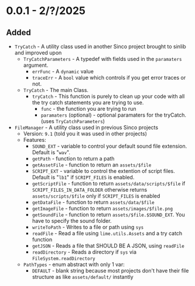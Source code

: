 # 0.0.1 - 2/?/2025
## Added
- `TryCatch` - A utility class used in another Sinco project brought to sinlib and improved upon
    - `TryCatchParameters` - A typedef with fields used in the `paramaters` argument.
        - `errFunc` - A `dynamic` value
        - `traceErr` - A `bool` value which controls if you get error traces or not.
    - `TryCatch` - The main Class.
        - `tryCatch` - This function is purely to clean up your code with all the try catch statements you are trying to use.
            - `func` - the function you are trying to run
            - `paramaters` (optional) - optional paramaters for the tryCatch. (uses `TryCatchParameters`)
- `FileManager` - A utility class used in previous Sinco projects
    - Version: `9.1` (told you it was used in other projects)
    - Features:
        - `SOUND_EXT` - variable to control your default sound file extension. Default is "`wav`".
        - `getPath` - function to return a path
        - `getAssetFile` - function to return an `assets/$file`
        - `SCRIPT_EXT` - variable to control the extention of script files. Default is "`lb1`" if `SCRIPT_FILES` is enabled.
        - `getScriptFile` - function to return `assets/data/scripts/$file` if `SCRIPT_FILES_IN_DATA_FOLDER` otherwise returns `assets/scripts/$file` only if `SCRIPT_FILES` is enabled
        - `getDataFile` - function to return `assets/data/$file`
        - `getImageFile` - function to return `assets/images/$file.png`
        - `getSoundFile` - function to return `assets/$file.$SOUND_EXT`. You have to specify the sound folder.
        - `writeToPath` - Writes to a file or path using `sys`
        - `readFile` - Read a file using `lime.utils.Assets` and a try catch function
        - `getJSON` - Reads a file that SHOULD BE A JSON, using `readFile`
        - `readDirectory` - Reads a directory if `sys` via `FileSystem.readDirectory`
    - `PathTypes` - enum abstract with only 1 var:
        - `DEFAULT` - blank string because most projects don't have their file structure as like `assets/default/` instantly
